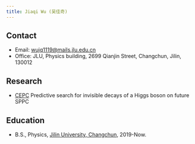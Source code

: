 ```yaml
---
title: Jiaqi Wu (吴佳奇)
---
```


## Contact

- Email: [wujq1119@mails.jlu.edu.cn](wujq1119@mails.jlu.edu.cn)
- Office: JLU, Physics building, 2699 Qianjin Street, Changchun, Jilin, 130012

## Research
- [CEPC](http://cepc.ihep.ac.cn)  Predictive search for invisible decays of a Higgs boson on future SPPC

## Education
- B.S., Physics, [Jilin University, Changchun](http://www.usc.edu.cn/), 2019-Now.
